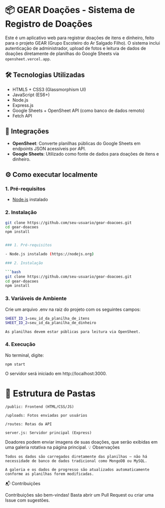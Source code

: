 # 📦 GEAR Doações - Sistema de Registro de Doações

Este é um aplicativo web para registrar doações de itens e dinheiro, feito para o projeto GEAR (Grupo Escoteiro do Ar Salgado Filho). O sistema inclui autenticação de administrador, upload de fotos e leitura de dados de doações diretamente de planilhas do Google Sheets via `opensheet.vercel.app`.

## 🛠 Tecnologias Utilizadas

- HTML5 + CSS3 (Glassmorphism UI)
- JavaScript (ES6+)
- Node.js
- Express.js
- Google Sheets + OpenSheet API (como banco de dados remoto)
- Fetch API

## 🔗 Integrações

- **OpenSheet**: Converte planilhas públicas do Google Sheets em endpoints JSON acessíveis por API.
- **Google Sheets**: Utilizado como fonte de dados para doações de itens e dinheiro.

## ⚙️ Como executar localmente

### 1. Pré-requisitos

- [Node.js](https://nodejs.org) instalado

### 2. Instalação

```bash
git clone https://github.com/seu-usuario/gear-doacoes.git
cd gear-doacoes
npm install


### 1. Pré-requisitos

- Node.js instalado (https://nodejs.org)

### 2. Instalação

```bash
git clone https://github.com/seu-usuario/gear-doacoes.git
cd gear-doacoes
npm install
```

### 3. Variáveis de Ambiente

Crie um arquivo .env na raiz do projeto com os seguintes campos:

```bash
SHEET_ID_1=seu_id_da_planilha_de_itens
SHEET_ID_2=seu_id_da_planilha_de_dinheiro
```
    As planilhas devem estar públicas para leitura via OpenSheet.

### 4. Execução
No terminal, digite:

```
npm start
```

O servidor será iniciado em http://localhost:3000.

# 📁 Estrutura de Pastas

    /public: Frontend (HTML/CSS/JS)

    /uploads: Fotos enviadas por usuários

    /routes: Rotas da API

    server.js: Servidor principal (Express)

Doadores podem enviar imagens de suas doações, que serão exibidas em uma galeria rotativa na página principal.
💡 Observações

    Todos os dados são carregados diretamente das planilhas — não há necessidade de banco de dados tradicional como MongoDB ou MySQL.

    A galeria e os dados de progresso são atualizados automaticamente conforme as planilhas forem modificadas.

📬 Contribuições

Contribuições são bem-vindas! Basta abrir um Pull Request ou criar uma Issue com sugestões.
